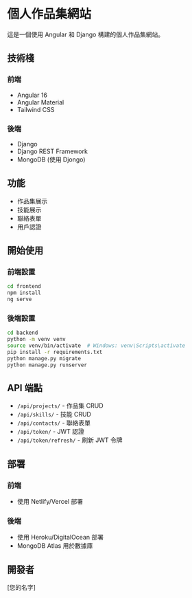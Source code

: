 # 個人作品集網站

這是一個使用 Angular 和 Django 構建的個人作品集網站。

## 技術棧

### 前端
- Angular 16
- Angular Material
- Tailwind CSS

### 後端
- Django
- Django REST Framework
- MongoDB (使用 Djongo)

## 功能
- 作品集展示
- 技能展示
- 聯絡表單
- 用戶認證

## 開始使用

### 前端設置
```bash
cd frontend
npm install
ng serve
```

### 後端設置
```bash
cd backend
python -m venv venv
source venv/bin/activate  # Windows: venv\Scripts\activate
pip install -r requirements.txt
python manage.py migrate
python manage.py runserver
```

## API 端點

- `/api/projects/` - 作品集 CRUD
- `/api/skills/` - 技能 CRUD
- `/api/contacts/` - 聯絡表單
- `/api/token/` - JWT 認證
- `/api/token/refresh/` - 刷新 JWT 令牌

## 部署

### 前端
- 使用 Netlify/Vercel 部署

### 後端
- 使用 Heroku/DigitalOcean 部署
- MongoDB Atlas 用於數據庫

## 開發者

[您的名字] 